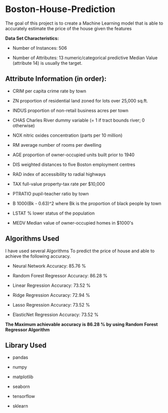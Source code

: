 # Boston-House-Prediction
The goal of this project is to create a Machine Learning model that is able to accurately estimate the price of the house given the features





**Data Set Characteristics:**  

- Number of Instances: 506  

- Number of Attributes: 13 numeric/categorical predictive Median Value (attribute 14) is usually the target.


 ## **Attribute Information (in order):**



- CRIM     per capita crime rate by town      

- ZN       proportion of residential land zoned for lots over 25,000 sq.ft.        

- INDUS    proportion of non-retail business acres per town       

- CHAS     Charles River dummy variable (= 1 if tract bounds river; 0 otherwise)       

- NOX      nitric oxides concentration (parts per 10 million)        

- RM       average number of rooms per dwelling        

- AGE      proportion of owner-occupied units built prior to 1940        

- DIS      weighted distances to five Boston employment centres

- RAD      index of accessibility to radial highways       

- TAX      full-value property-tax rate per $10,000        

- PTRATIO  pupil-teacher ratio by town        

- B        1000(Bk - 0.63)^2 where Bk is the proportion of black people by town      

- LSTAT    % lower status of the population       

- MEDV     Median value of owner-occupied homes in $1000's   

##     Algorithms Used
I have used several Algorithms To predict the price of house and able to achieve the following accuracy.

- Neural Network Accuracy: 85.76 %

- Random Forest Regressor Accuracy: 86.28 %

- Linear Regression Accuracy: 73.52 %

- Ridge Regression Accuracy: 72.94 %

- Lasso Regression Accuracy: 73.52 %

- ElasticNet Regression Accuracy: 73.52 %

**The Maximum achievable accuracy is 86.28 % by using Random Forest Regressor Algorithm**
 
 
##  **Library Used**

- pandas

- numpy

- matplotlib

- seaborn

- tensorflow

- sklearn
